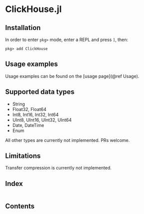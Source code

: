 # ClickHouse.jl

## Installation

In order to enter `pkg>` mode, enter a REPL and press `]`, then:
```julia-repl
pkg> add ClickHouse
```

## Usage examples

Usage examples can be found on the [usage page](@ref Usage).

## Supported data types

- String
- Float32, Float64
- Int8, Int16, Int32, Int64
- UInt8, UInt16, UInt32, UInt64
- Date, DateTime
- Enum

All other types are currently not implemented. PRs welcome.

## Limitations

Transfer compression is currently not implemented.

## Index

```@index
```

## Contents

```@contents
```
